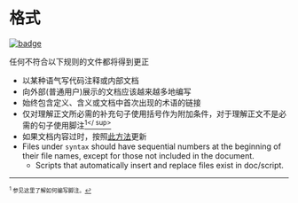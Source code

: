 # 格式

[![badge](https://img.shields.io/endpoint.svg?url=https%3A%2F%2Fgezf7g7pd5.execute-api.ap-northeast-1.amazonaws.com%2Fdefault%2Fsource_up_to_date%3Fowner%3Derg-lang%26repos%3Derg%26ref%3Dmain%26path%3Ddoc/EN/dev_guide/doc_guideline.md%26commit_hash%3Dcbaf48c04b46fadc680fa4e05e8ad22cbdaf6c47)](https://gezf7g7pd5.execute-api.ap-northeast-1.amazonaws.com/default/source_up_to_date?owner=erg-lang&repos=erg&ref=main&path=doc/EN/dev_guide/doc_guideline.md&commit_hash=cbaf48c04b46fadc680fa4e05e8ad22cbdaf6c47)

任何不符合以下规则的文件都将得到更正

* 以某种语气写代码注释或内部文档
* 向外部(普通用户)展示的文档应该越来越多地编写
* 始终包含定义、含义或文档中首次出现的术语的链接
* 仅对理解正文所必需的补充句子使用括号作为附加条件，对于理解正文不是必需的句子使用脚注[<sup id="f1">1</ sup>](#1)
* 如果文档内容过时，按照[此方法](https://github.com/erg-lang/erg/issues/48#issuecomment-1218247362)更新
* Files under `syntax` should have sequential numbers at the beginning of their file names, except for those not included in the document.
  * Scripts that automatically insert and replace files exist in doc/script.

---

<span id="1" style="font-size:x-small"><sup>1</sup> 参见这里了解如何编写脚注。[↩](#f1)</span>